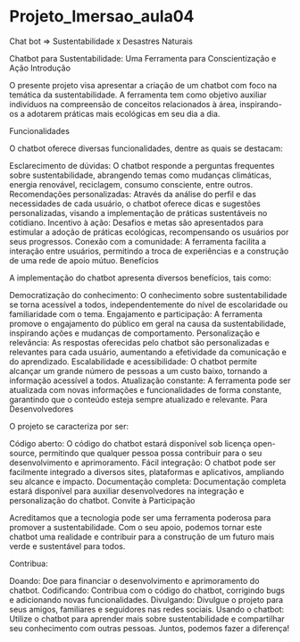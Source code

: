 # Projeto_Imersao_aula04
Chat bot =>  Sustentabilidade x Desastres Naturais

Chatbot para Sustentabilidade: Uma Ferramenta para Conscientização e Ação
Introdução

O presente projeto visa apresentar a criação de um chatbot com foco na temática da sustentabilidade. A ferramenta tem como objetivo auxiliar indivíduos na compreensão de conceitos relacionados à área, inspirando-os a adotarem práticas mais ecológicas em seu dia a dia.

Funcionalidades

O chatbot oferece diversas funcionalidades, dentre as quais se destacam:

Esclarecimento de dúvidas: O chatbot responde a perguntas frequentes sobre sustentabilidade, abrangendo temas como mudanças climáticas, energia renovável, reciclagem, consumo consciente, entre outros.
Recomendações personalizadas: Através da análise do perfil e das necessidades de cada usuário, o chatbot oferece dicas e sugestões personalizadas, visando a implementação de práticas sustentáveis no cotidiano.
Incentivo à ação: Desafios e metas são apresentados para estimular a adoção de práticas ecológicas, recompensando os usuários por seus progressos.
Conexão com a comunidade: A ferramenta facilita a interação entre usuários, permitindo a troca de experiências e a construção de uma rede de apoio mútuo.
Benefícios

A implementação do chatbot apresenta diversos benefícios, tais como:

Democratização do conhecimento: O conhecimento sobre sustentabilidade se torna acessível a todos, independentemente do nível de escolaridade ou familiaridade com o tema.
Engajamento e participação: A ferramenta promove o engajamento do público em geral na causa da sustentabilidade, inspirando ações e mudanças de comportamento.
Personalização e relevância: As respostas oferecidas pelo chatbot são personalizadas e relevantes para cada usuário, aumentando a efetividade da comunicação e do aprendizado.
Escalabilidade e acessibilidade: O chatbot permite alcançar um grande número de pessoas a um custo baixo, tornando a informação acessível a todos.
Atualização constante: A ferramenta pode ser atualizada com novas informações e funcionalidades de forma constante, garantindo que o conteúdo esteja sempre atualizado e relevante.
Para Desenvolvedores

O projeto se caracteriza por ser:

Código aberto: O código do chatbot estará disponível sob licença open-source, permitindo que qualquer pessoa possa contribuir para o seu desenvolvimento e aprimoramento.
Fácil integração: O chatbot pode ser facilmente integrado a diversos sites, plataformas e aplicativos, ampliando seu alcance e impacto.
Documentação completa: Documentação completa estará disponível para auxiliar desenvolvedores na integração e personalização do chatbot.
Convite à Participação

Acreditamos que a tecnologia pode ser uma ferramenta poderosa para promover a sustentabilidade. Com o seu apoio, podemos tornar este chatbot uma realidade e contribuir para a construção de um futuro mais verde e sustentável para todos.

Contribua:

Doando: Doe para financiar o desenvolvimento e aprimoramento do chatbot.
Codificando: Contribua com o código do chatbot, corrigindo bugs e adicionando novas funcionalidades.
Divulgando: Divulgue o projeto para seus amigos, familiares e seguidores nas redes sociais.
Usando o chatbot: Utilize o chatbot para aprender mais sobre sustentabilidade e compartilhar seu conhecimento com outras pessoas.
Juntos, podemos fazer a diferença!
